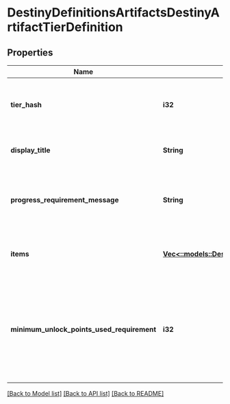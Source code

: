 # DestinyDefinitionsArtifactsDestinyArtifactTierDefinition

## Properties
Name | Type | Description | Notes
------------ | ------------- | ------------- | -------------
**tier_hash** | **i32** | An identifier, unique within the Artifact, for this specific tier. | [optional] [default to null]
**display_title** | **String** | The human readable title of this tier, if any. | [optional] [default to null]
**progress_requirement_message** | **String** | A string representing the localized minimum requirement text for this Tier, if any. | [optional] [default to null]
**items** | [**Vec<::models::DestinyDefinitionsArtifactsDestinyArtifactTierItemDefinition>**](Destiny.Definitions.Artifacts.DestinyArtifactTierItemDefinition.md) | The items that can be earned within this tier. | [optional] [default to null]
**minimum_unlock_points_used_requirement** | **i32** | The minimum number of \&quot;unlock points\&quot; that you must have used before you can unlock items from this tier. | [optional] [default to null]

[[Back to Model list]](../README.md#documentation-for-models) [[Back to API list]](../README.md#documentation-for-api-endpoints) [[Back to README]](../README.md)


